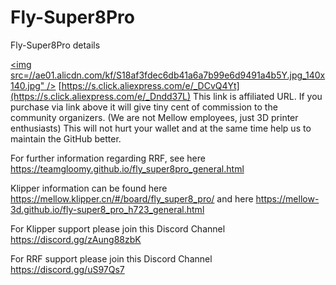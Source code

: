 # Fly-Super8Pro
Fly-Super8Pro details

<a href=https://s.click.aliexpress.com/e/_Dndd37L target="_blank"><img src=//ae01.alicdn.com/kf/S18af3fdec6db41a6a7b99e6d9491a4b5Y.jpg_140x140.jpg" /></a>
[https://s.click.aliexpress.com/e/_DCvQ4Yt](https://s.click.aliexpress.com/e/_Dndd37L)
This link is affiliated URL. If you purchase via link above it will give tiny cent of commission to the community organizers.
(We are not Mellow employees, just 3D printer enthusiasts)
This will not hurt your wallet and at the same time help us to maintain the GitHub better.

For further information regarding RRF, see here https://teamgloomy.github.io/fly_super8pro_general.html

Klipper information can be found here https://mellow.klipper.cn/#/board/fly_super8_pro/ and here https://mellow-3d.github.io/fly-super8_pro_h723_general.html

For Klipper support please join this Discord Channel https://discord.gg/zAung88zbK

For RRF support please join this Discord Channel https://discord.gg/uS97Qs7
